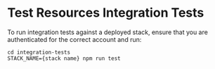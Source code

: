 # Test Resources Integration Tests

To run integration tests against a deployed stack, ensure that you are authenticated for the correct account and run:

```
cd integration-tests
STACK_NAME={stack name} npm run test
```